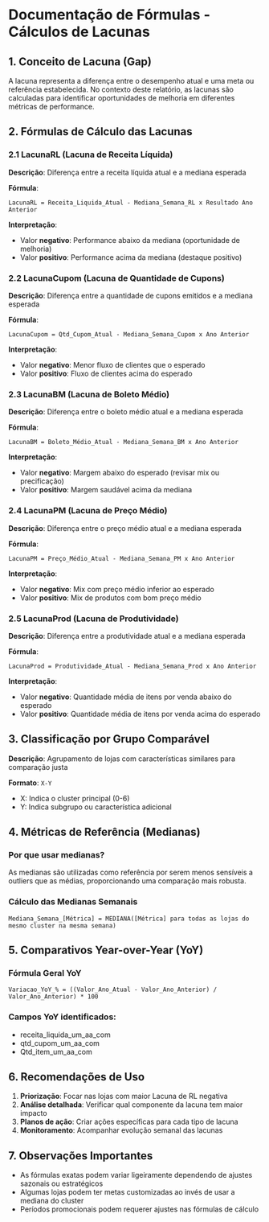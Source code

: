 # Documentação de Fórmulas - Cálculos de Lacunas

## 1. Conceito de Lacuna (Gap)

A lacuna representa a diferença entre o desempenho atual e uma meta ou referência estabelecida. No contexto deste relatório, as lacunas são calculadas para identificar oportunidades de melhoria em diferentes métricas de performance.

## 2. Fórmulas de Cálculo das Lacunas

### 2.1 LacunaRL (Lacuna de Receita Líquida)

**Descrição**: Diferença entre a receita líquida atual e a mediana esperada

**Fórmula**:

```
LacunaRL = Receita_Liquida_Atual - Mediana_Semana_RL x Resultado Ano Anterior

```

**Interpretação**:

- Valor **negativo**: Performance abaixo da mediana (oportunidade de melhoria)
- Valor **positivo**: Performance acima da mediana (destaque positivo)

### 2.2 LacunaCupom (Lacuna de Quantidade de Cupons)

**Descrição**: Diferença entre a quantidade de cupons emitidos e a mediana esperada

**Fórmula**:

```
LacunaCupom = Qtd_Cupom_Atual - Mediana_Semana_Cupom x Ano Anterior

```

**Interpretação**:

- Valor **negativo**: Menor fluxo de clientes que o esperado
- Valor **positivo**: Fluxo de clientes acima do esperado

### 2.3 LacunaBM (Lacuna de Boleto Médio)

**Descrição**: Diferença entre o boleto médio atual e a mediana esperada

**Fórmula**:

```
LacunaBM = Boleto_Médio_Atual - Mediana_Semana_BM x Ano Anterior

```

**Interpretação**:

- Valor **negativo**: Margem abaixo do esperado (revisar mix ou precificação)
- Valor **positivo**: Margem saudável acima da mediana

### 2.4 LacunaPM (Lacuna de Preço Médio)

**Descrição**: Diferença entre o preço médio atual e a mediana esperada

**Fórmula**:

```
LacunaPM = Preço_Médio_Atual - Mediana_Semana_PM x Ano Anterior

```

**Interpretação**:

- Valor **negativo**: Mix com preço médio inferior ao esperado
- Valor **positivo**: Mix de produtos com bom preço médio

### 2.5 LacunaProd (Lacuna de Produtividade)

**Descrição**: Diferença entre a produtividade atual e a mediana esperada

**Fórmula**:

```
LacunaProd = Produtividade_Atual - Mediana_Semana_Prod x Ano Anterior

```

**Interpretação**:

- Valor **negativo**: Quantidade média de itens por venda abaixo do esperado
- Valor **positivo**: Quantidade média de itens por venda acima do esperado

## 3. Classificação por Grupo Comparável

**Descrição**: Agrupamento de lojas com características similares para comparação justa

**Formato**: `X-Y`

- X: Indica o cluster principal (0-6)
- Y: Indica subgrupo ou característica adicional

## 4. Métricas de Referência (Medianas)

### Por que usar medianas?

As medianas são utilizadas como referência por serem menos sensíveis a outliers que as médias, proporcionando uma comparação mais robusta.

### Cálculo das Medianas Semanais

```
Mediana_Semana_[Métrica] = MEDIANA([Métrica] para todas as lojas do mesmo cluster na mesma semana)

```

## 5. Comparativos Year-over-Year (YoY)

### Fórmula Geral YoY

```
Variacao_YoY_% = ((Valor_Ano_Atual - Valor_Ano_Anterior) / Valor_Ano_Anterior) * 100

```

### Campos YoY identificados:

- receita_liquida_um_aa_com
- qtd_cupom_um_aa_com
- Qtd_item_um_aa_com

## 6. Recomendações de Uso

1. **Priorização**: Focar nas lojas com maior Lacuna de RL negativa
2. **Análise detalhada**: Verificar qual componente da lacuna tem maior impacto
3. **Planos de ação**: Criar ações específicas para cada tipo de lacuna
4. **Monitoramento**: Acompanhar evolução semanal das lacunas

## 7. Observações Importantes

- As fórmulas exatas podem variar ligeiramente dependendo de ajustes sazonais ou estratégicos
- Algumas lojas podem ter metas customizadas ao invés de usar a mediana do cluster
- Períodos promocionais podem requerer ajustes nas fórmulas de cálculo